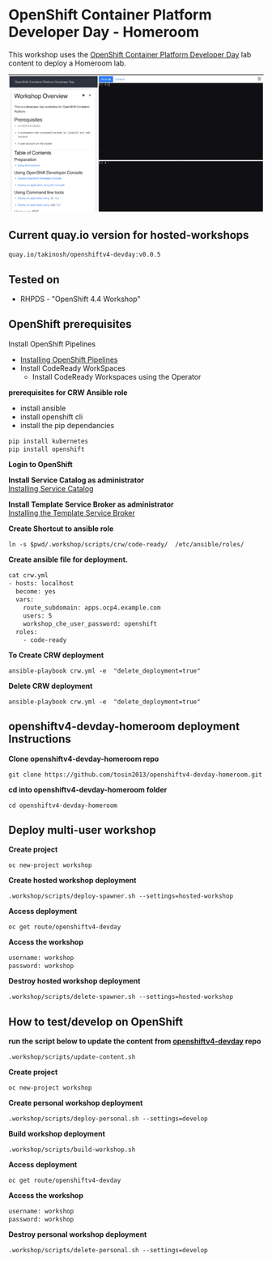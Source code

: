 OpenShift Container Platform Developer Day - Homeroom 
=====================

This workshop uses the [OpenShift Container Platform Developer Day](https://github.com/RedHatWorkshops/openshiftv4-devday) lab content to deploy a Homeroom lab. 


![Workshop Overview](images/workshop-dashboard.png)


## Current quay.io version for hosted-workshops
```
quay.io/takinosh/openshiftv4-devday:v0.0.5
```

## Tested on 
* RHPDS - "OpenShift 4.4 Workshop"

## OpenShift prerequisites 
Install OpenShift Pipelines 
  * [Installing OpenShift Pipelines](https://docs.openshift.com/container-platform/4.4/pipelines/installing-pipelines.html)
* Install CodeReady WorkSpaces  
  * Install CodeReady Workspaces using the Operator

**prerequisites for CRW Ansible role**
* install ansible
* install openshift cli
* install the pip dependancies 
```
pip install kubernetes
pip install openshift
```

**Login to OpenShift**

**Install Service Catalog as administrator**  
[Installing Service Catalog](https://docs.openshift.com/container-platform/4.4/applications/service_brokers/installing-service-catalog.html)

**Install Template Service Broker as administrator**  
[Installing the Template Service Broker](https://docs.openshift.com/container-platform/4.4/applications/service_brokers/installing-template-service-broker.html)

**Create Shortcut to ansible role**
```
ln -s $pwd/.workshop/scripts/crw/code-ready/  /etc/ansible/roles/
```

**Create ansible file for deployment.**
```
cat crw.yml 
- hosts: localhost
  become: yes
  vars:
    route_subdomain: apps.ocp4.example.com
    users: 5
    workshop_che_user_password: openshift
  roles:
    - code-ready

```

**To Create  CRW deployment**
```
ansible-playbook crw.yml -e  "delete_deployment=true"
```

**Delete CRW deployment**
```
ansible-playbook crw.yml -e  "delete_deployment=true"
```

## openshiftv4-devday-homeroom deployment Instructions
**Clone openshiftv4-devday-homeroom repo**
```
git clone https://github.com/tosin2013/openshiftv4-devday-homeroom.git
```

**cd into  openshiftv4-devday-homeroom folder**
```
cd openshiftv4-devday-homeroom
```

## Deploy multi-user workshop
**Create project**
```
oc new-project workshop
```

**Create hosted workshop deployment**
```
.workshop/scripts/deploy-spawner.sh --settings=hosted-workshop
```

**Access deployment**
```
oc get route/openshiftv4-devday
```

**Access the workshop**
```
username: workshop 
password: workshop
```

**Destroy hosted workshop deployment**
```
.workshop/scripts/delete-spawner.sh --settings=hosted-workshop
```


## How to test/develop on OpenShift

**run the script below to update the content from [openshiftv4-devday](https://github.com/RedHatWorkshops/openshiftv4-devday) repo**
```
.workshop/scripts/update-content.sh 
```

**Create project**
```
oc new-project workshop
```

**Create personal workshop deployment**
```
.workshop/scripts/deploy-personal.sh --settings=develop
```

**Build workshop deployment**
```
.workshop/scripts/build-workshop.sh
```

**Access deployment**
```
oc get route/openshiftv4-devday
```

**Access the workshop**
```
username: workshop 
password: workshop
```

**Destroy personal workshop deployment**
```
.workshop/scripts/delete-personal.sh --settings=develop
```
